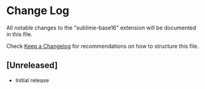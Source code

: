 # Change Log

All notable changes to the "sublime-base16" extension will be documented in this file.

Check [Keep a Changelog](http://keepachangelog.com/) for recommendations on how to structure this file.

## [Unreleased]

- Initial release
